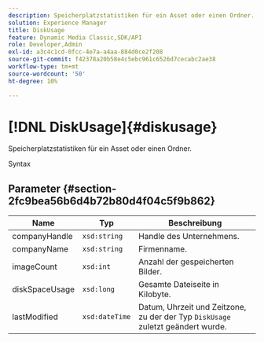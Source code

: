 ```yaml
---
description: Speicherplatzstatistiken für ein Asset oder einen Ordner.
solution: Experience Manager
title: DiskUsage
feature: Dynamic Media Classic,SDK/API
role: Developer,Admin
exl-id: a3c4c1cd-0fcc-4e7a-a4aa-884d0ce2f208
source-git-commit: f42378a20b58e4c5ebc961c6526d7cecabc2ae38
workflow-type: tm+mt
source-wordcount: '50'
ht-degree: 10%

---
```


# [!DNL DiskUsage]{#diskusage}

Speicherplatzstatistiken für ein Asset oder einen Ordner.

Syntax

## Parameter {#section-2fc9bea56b6d4b72b80d4f04c5f9b862}

| Name | Typ | Beschreibung |
|---|---|---|
| companyHandle | `xsd:string` | Handle des Unternehmens. |
| companyName | `xsd:string` | Firmenname. |
| imageCount | `xsd:int` | Anzahl der gespeicherten Bilder. |
| diskSpaceUsage | `xsd:long` | Gesamte Dateiseite in Kilobyte. |
| lastModified | `xsd:dateTime` | Datum, Uhrzeit und Zeitzone, zu der der Typ `DiskUsage` zuletzt geändert wurde. |
